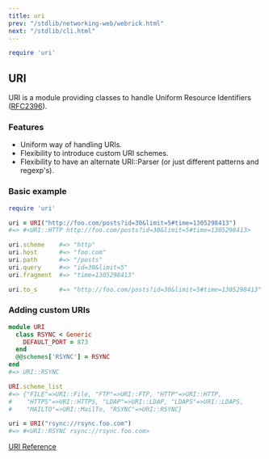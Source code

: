 ```yaml
---
title: uri
prev: "/stdlib/networking-web/webrick.html"
next: "/stdlib/cli.html"
---
```



```ruby
require 'uri'
```

## URI[](#uri)

URI is a module providing classes to handle Uniform Resource Identifiers
(<a href='http://tools.ietf.org/html/rfc2396' class='remote'
target='_blank'>RFC2396</a>).

### Features[](#features)

* Uniform way of handling URIs.
* Flexibility to introduce custom URI schemes.
* Flexibility to have an alternate URI::Parser (or just different
  patterns and regexp's).

### Basic example[](#basic-example)


```ruby
require 'uri'

uri = URI("http://foo.com/posts?id=30&limit=5#time=1305298413")
#=> #<URI::HTTP http://foo.com/posts?id=30&limit=5#time=1305298413>

uri.scheme    #=> "http"
uri.host      #=> "foo.com"
uri.path      #=> "/posts"
uri.query     #=> "id=30&limit=5"
uri.fragment  #=> "time=1305298413"

uri.to_s      #=> "http://foo.com/posts?id=30&limit=5#time=1305298413"
```

### Adding custom URIs[](#adding-custom-uris)


```ruby
module URI
  class RSYNC < Generic
    DEFAULT_PORT = 873
  end
  @@schemes['RSYNC'] = RSYNC
end
#=> URI::RSYNC

URI.scheme_list
#=> {"FILE"=>URI::File, "FTP"=>URI::FTP, "HTTP"=>URI::HTTP,
#    "HTTPS"=>URI::HTTPS, "LDAP"=>URI::LDAP, "LDAPS"=>URI::LDAPS,
#    "MAILTO"=>URI::MailTo, "RSYNC"=>URI::RSYNC}

uri = URI("rsync://rsync.foo.com")
#=> #<URI::RSYNC rsync://rsync.foo.com>
```

<a href='https://ruby-doc.org/stdlib-2.6/libdoc/uri/rdoc/URI.html'
class='ruby-doc remote' target='_blank'>URI Reference</a>

